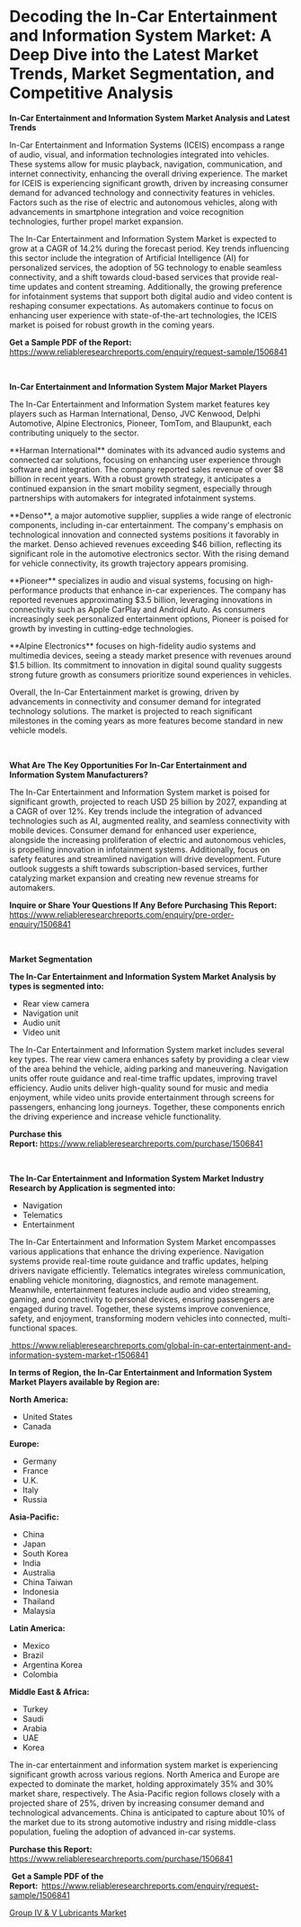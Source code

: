 <p><h1>Decoding the In-Car Entertainment and Information System Market: A Deep Dive into the Latest Market Trends, Market Segmentation, and Competitive Analysis</h1></p><p><strong>In-Car Entertainment and Information System Market Analysis and Latest Trends</strong></p>
<p><p>In-Car Entertainment and Information Systems (ICEIS) encompass a range of audio, visual, and information technologies integrated into vehicles. These systems allow for music playback, navigation, communication, and internet connectivity, enhancing the overall driving experience. The market for ICEIS is experiencing significant growth, driven by increasing consumer demand for advanced technology and connectivity features in vehicles. Factors such as the rise of electric and autonomous vehicles, along with advancements in smartphone integration and voice recognition technologies, further propel market expansion.</p><p>The In-Car Entertainment and Information System Market is expected to grow at a CAGR of 14.2% during the forecast period. Key trends influencing this sector include the integration of Artificial Intelligence (AI) for personalized services, the adoption of 5G technology to enable seamless connectivity, and a shift towards cloud-based services that provide real-time updates and content streaming. Additionally, the growing preference for infotainment systems that support both digital audio and video content is reshaping consumer expectations. As automakers continue to focus on enhancing user experience with state-of-the-art technologies, the ICEIS market is poised for robust growth in the coming years.</p></p>
<p><strong>Get a Sample PDF of the Report:&nbsp;</strong> <a href="https://www.reliableresearchreports.com/enquiry/request-sample/1506841?utm_campaign=2098&utm_medium=2&utm_source=Github&utm_content=ia&utm_term=23032025&utm_id=in-car-entertainment-and-information-system">https://www.reliableresearchreports.com/enquiry/request-sample/1506841</a></p>
<p>&nbsp;</p>
<p><strong>In-Car Entertainment and Information System Major Market Players</strong></p>
<p><p>The In-Car Entertainment and Information System market features key players such as Harman International, Denso, JVC Kenwood, Delphi Automotive, Alpine Electronics, Pioneer, TomTom, and Blaupunkt, each contributing uniquely to the sector.</p><p>**Harman International** dominates with its advanced audio systems and connected car solutions, focusing on enhancing user experience through software and integration. The company reported sales revenue of over $8 billion in recent years. With a robust growth strategy, it anticipates a continued expansion in the smart mobility segment, especially through partnerships with automakers for integrated infotainment systems.</p><p>**Denso**, a major automotive supplier, supplies a wide range of electronic components, including in-car entertainment. The company's emphasis on technological innovation and connected systems positions it favorably in the market. Denso achieved revenues exceeding $46 billion, reflecting its significant role in the automotive electronics sector. With the rising demand for vehicle connectivity, its growth trajectory appears promising.</p><p>**Pioneer** specializes in audio and visual systems, focusing on high-performance products that enhance in-car experiences. The company has reported revenues approximating $3.5 billion, leveraging innovations in connectivity such as Apple CarPlay and Android Auto. As consumers increasingly seek personalized entertainment options, Pioneer is poised for growth by investing in cutting-edge technologies.</p><p>**Alpine Electronics** focuses on high-fidelity audio systems and multimedia devices, seeing a steady market presence with revenues around $1.5 billion. Its commitment to innovation in digital sound quality suggests strong future growth as consumers prioritize sound experiences in vehicles.</p><p>Overall, the In-Car Entertainment market is growing, driven by advancements in connectivity and consumer demand for integrated technology solutions. The market is projected to reach significant milestones in the coming years as more features become standard in new vehicle models.</p></p>
<p>&nbsp;</p>
<p><strong>What Are The Key Opportunities For In-Car Entertainment and Information System Manufacturers?</strong></p>
<p><p>The In-Car Entertainment and Information System market is poised for significant growth, projected to reach USD 25 billion by 2027, expanding at a CAGR of over 12%. Key trends include the integration of advanced technologies such as AI, augmented reality, and seamless connectivity with mobile devices. Consumer demand for enhanced user experience, alongside the increasing proliferation of electric and autonomous vehicles, is propelling innovation in infotainment systems. Additionally, focus on safety features and streamlined navigation will drive development. Future outlook suggests a shift towards subscription-based services, further catalyzing market expansion and creating new revenue streams for automakers.</p></p>
<p><strong>Inquire or Share Your Questions If Any Before Purchasing This Report:</strong> <a href="https://www.reliableresearchreports.com/enquiry/pre-order-enquiry/1506841?utm_campaign=2098&utm_medium=2&utm_source=Github&utm_content=ia&utm_term=23032025&utm_id=in-car-entertainment-and-information-system">https://www.reliableresearchreports.com/enquiry/pre-order-enquiry/1506841</a></p>
<p>&nbsp;</p>
<p><strong>Market Segmentation</strong></p>
<p><strong>The In-Car Entertainment and Information System Market Analysis by types is segmented into:</strong></p>
<p><ul><li>Rear view camera</li><li>Navigation unit</li><li>Audio unit</li><li>Video unit</li></ul></p>
<p><p>The In-Car Entertainment and Information System market includes several key types. The rear view camera enhances safety by providing a clear view of the area behind the vehicle, aiding parking and maneuvering. Navigation units offer route guidance and real-time traffic updates, improving travel efficiency. Audio units deliver high-quality sound for music and media enjoyment, while video units provide entertainment through screens for passengers, enhancing long journeys. Together, these components enrich the driving experience and increase vehicle functionality.</p></p>
<p><strong>Purchase this Report:&nbsp;</strong><a href="https://www.reliableresearchreports.com/purchase/1506841?utm_campaign=2098&utm_medium=2&utm_source=Github&utm_content=ia&utm_term=23032025&utm_id=in-car-entertainment-and-information-system">https://www.reliableresearchreports.com/purchase/1506841</a></p>
<p>&nbsp;</p>
<p><strong>The In-Car Entertainment and Information System Market Industry Research by Application is segmented into:</strong></p>
<p><ul><li>Navigation</li><li>Telematics</li><li>Entertainment</li></ul></p>
<p><p>The In-Car Entertainment and Information System Market encompasses various applications that enhance the driving experience. Navigation systems provide real-time route guidance and traffic updates, helping drivers navigate efficiently. Telematics integrates wireless communication, enabling vehicle monitoring, diagnostics, and remote management. Meanwhile, entertainment features include audio and video streaming, gaming, and connectivity to personal devices, ensuring passengers are engaged during travel. Together, these systems improve convenience, safety, and enjoyment, transforming modern vehicles into connected, multi-functional spaces.</p></p>
<p><a href="https://www.reliableresearchreports.com/global-in-car-entertainment-and-information-system-market-r1506841?utm_campaign=2098&utm_medium=2&utm_source=Github&utm_content=ia&utm_term=23032025&utm_id=in-car-entertainment-and-information-system">&nbsp;https://www.reliableresearchreports.com/global-in-car-entertainment-and-information-system-market-r1506841</a></p>
<p><strong>In terms of Region, the In-Car Entertainment and Information System Market Players available by Region are:</strong></p>
<p>
    <p> <strong> North America: </strong>
        <ul>
            <li>United States</li>
            <li>Canada</li>
        </ul>
        </p> 
    <p> <strong> Europe: </strong>
        <ul>
            <li>Germany</li>
            <li>France</li>
            <li>U.K.</li>
            <li>Italy</li>
            <li>Russia</li>
        </ul>
        </p> 
    <p> <strong> Asia-Pacific: </strong>
        <ul>
            <li>China</li>
            <li>Japan</li>
            <li>South Korea</li>
            <li>India</li>
            <li>Australia</li>
            <li>China Taiwan</li>
            <li>Indonesia</li>
            <li>Thailand</li>
            <li>Malaysia</li>
        </ul>
        </p> 
    <p> <strong> Latin America: </strong>
        <ul>
            <li>Mexico</li>
            <li>Brazil</li>
            <li>Argentina Korea</li>
            <li>Colombia</li>
        </ul>
        </p> 
    <p> <strong> Middle East & Africa: </strong>
        <ul>
            <li>Turkey</li>
            <li>Saudi</li>
            <li>Arabia</li>
            <li>UAE</li>
            <li>Korea</li>
        </ul>
    </p>
    </p>
<p><p>The in-car entertainment and information system market is experiencing significant growth across various regions. North America and Europe are expected to dominate the market, holding approximately 35% and 30% market share, respectively. The Asia-Pacific region follows closely with a projected share of 25%, driven by increasing consumer demand and technological advancements. China is anticipated to capture about 10% of the market due to its strong automotive industry and rising middle-class population, fueling the adoption of advanced in-car systems.</p></p>
<p><strong>Purchase this Report: </strong><a href="https://www.reliableresearchreports.com/purchase/1506841?utm_campaign=2098&utm_medium=2&utm_source=Github&utm_content=ia&utm_term=23032025&utm_id=in-car-entertainment-and-information-system">https://www.reliableresearchreports.com/purchase/1506841</a></p>
<p>&nbsp;<strong>Get a Sample PDF of the Report:&nbsp;&nbsp;</strong><a href="https://www.reliableresearchreports.com/enquiry/request-sample/1506841?utm_campaign=2098&utm_medium=2&utm_source=Github&utm_content=ia&utm_term=23032025&utm_id=in-car-entertainment-and-information-system">https://www.reliableresearchreports.com/enquiry/request-sample/1506841</a></p>
<p><strong></strong></p>
<p><p><a href="https://github.com/AshrafKhan865/Market-Research-Report-List-1/blob/main/group-iv-v-lubricants-market.md?utm_campaign=2098&utm_medium=2&utm_source=Github&utm_content=ia&utm_term=23032025&utm_id=in-car-entertainment-and-information-system">Group IV & V Lubricants Market</a></p></p>